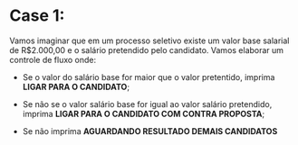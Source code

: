 # Case 1:

Vamos imaginar que em um processo seletivo existe um valor base salarial de R$2.000,00 e o salário pretendido pelo candidato. Vamos elaborar um controle de fluxo onde:

- Se o valor do salário base for maior que o valor pretentido, imprima **LIGAR PARA O CANDIDATO**;


- Se não se o valor salário base for igual ao valor salário pretendido, imprima **LIGAR PARA O CANDIDATO COM CONTRA PROPOSTA**;


- Se não imprima **AGUARDANDO RESULTADO DEMAIS CANDIDATOS**